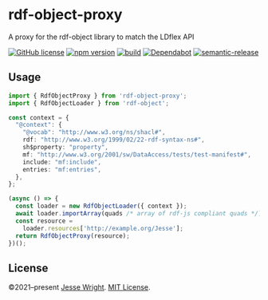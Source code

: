 # rdf-object-proxy
A proxy for the rdf-object library to match the LDflex API

[![GitHub license](https://img.shields.io/github/license/jeswr/rdf-object-proxy.svg)](https://github.com/jeswr/rdf-object-proxy/blob/master/LICENSE)
[![npm version](https://img.shields.io/npm/v/rdf-object-proxy.svg)](https://www.npmjs.com/package/rdf-object-proxy)
[![build](https://img.shields.io/github/workflow/status/jeswr/rdf-object-proxy/Node.js%20CI)](https://github.com/jeswr/rdf-object-proxy/tree/main/)
[![Dependabot](https://badgen.net/badge/Dependabot/enabled/green?icon=dependabot)](https://dependabot.com/)
[![semantic-release](https://img.shields.io/badge/%20%20%F0%9F%93%A6%F0%9F%9A%80-semantic--release-e10079.svg)](https://github.com/semantic-release/semantic-release)

## Usage

```ts
import { RdfObjectProxy } from 'rdf-object-proxy';
import { RdfObjectLoader } from 'rdf-object';

const context = {
  "@context": {
    "@vocab": "http://www.w3.org/ns/shacl#",
    rdf: "http://www.w3.org/1999/02/22-rdf-syntax-ns#",
    sh$property: "property",
    mf: "http://www.w3.org/2001/sw/DataAccess/tests/test-manifest#",
    include: "mf:include",
    entries: "mf:entries",
  },
};

(async () => {
  const loader = new RdfObjectLoader({ context });
  await loader.importArray(quads /* array of rdf-js compliant quads */);
  const resource =
    loader.resources['http://example.org/Jesse'];
  return RdfObjectProxy(resource);
})();
```

## License
©2021–present
[Jesse Wright](https://github.com/jeswr).
[MIT License](https://github.com/jeswr/useState/blob/master/LICENSE).
